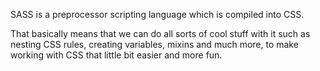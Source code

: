 SASS is a preprocessor scripting language which is compiled into CSS.

That basically means that we can do all sorts of cool stuff with it such as nesting CSS rules, creating variables, mixins and much more, to make working with CSS that little bit easier and more fun.
